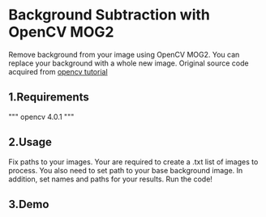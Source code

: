 # Background Subtraction with OpenCV MOG2
Remove background from your image using OpenCV MOG2. You can replace your background with a whole new image. Original source code acquired from [opencv tutorial](https://docs.opencv.org/master/d1/dc5/tutorial_background_subtraction.html)

## 1.Requirements
"""
opencv 4.0.1
"""

## 2.Usage
Fix paths to your images. Your are required to create a .txt list of images to process. You also need to set path to your base background image. In addition, set names and paths for your results. Run the code!

## 3.Demo


